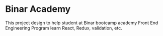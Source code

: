 # Binar Academy
This project design to help student at Binar bootcamp academy Front End Engineering Program learn React, Redux, validation, etc.

